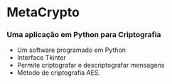 # MetaCrypto
### Uma aplicação em Python para Criptografia
- Um software programado em Python
- Interface Tkinter
- Permite criptografar e descriptografar mensagens
- Método de criptografia AES.

